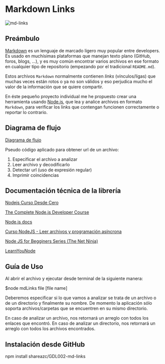 # Markdown Links

![md-links](https://user-images.githubusercontent.com/110297/42118443-b7a5f1f0-7bc8-11e8-96ad-9cc5593715a6.jpg)

## Preámbulo

[Markdown](https://es.wikipedia.org/wiki/Markdown) es un lenguaje de marcado
ligero muy popular entre developers. Es usado en muchísimas plataformas que
manejan texto plano (GitHub, foros, blogs, ...), y es muy común
encontrar varios archivos en ese formato en cualquier tipo de repositorio
(empezando por el tradicional `README.md`).

Estos archivos `Markdown` normalmente contienen _links_ (vínculos/ligas) que
muchas veces están rotos o ya no son válidos y eso perjudica mucho el valor de
la información que se quiere compartir.

En éste pequeño proyecto individual me he propuesto crear una herramienta usando [Node.js](https://nodejs.org/), que lea y analice archivos en formato `Markdown`, para verificar los links que contengan funcionen correctamente o reportar lo contrario.

## Diagrama de flujo

[Diagrama de flujo](https://www.lucidchart.com/invitations/accept/29acda24-696b-4f9f-9ace-617b4fbefe21)

Pseudo código aplicado para obtener url de un archivo:

1. Especificar el archivo a analizar
2. Leer archivo y decodificarlo
3. Detectar url (uso de expresión regular)
4. Imprimir coincidencias

## Documentación técnica de la librería

[Nodejs Curso Desde Cero](https://www.youtube.com/watch?v=BhvLIzVL8_o&t=2181s)

[The Complete Node.js Developer Course](https://www.udemy.com/the-complete-nodejs-developer-course-2/)

[Node.js docs](https://nodejs.org/dist/latest-v12.x/docs/api/)

[Curso NodeJS - Leer archivos y programación asíncrona](https://www.youtube.com/watch?v=Q3stHsWowNg&t=424s)

[Node JS for Begginers Series (The Net Ninja)](https://www.youtube.com/playlist?list=PL4cUxeGkcC9gcy9lrvMJ75z9maRw4byYp)

[LearnYouNode](https://nodeschool.io/)

## Guía de Uso

Al abrir el archivo y ejecutar desde terminal de la siguiente manera:

\$node mdLinks file [file name]

Deberemos especificar si lo que vamos a analizar se trata de un archivo o de un directorio y finalmente su nombre. De momento la aplicación sólo soporta archivos/carpetas que se encuentren en su mismo directorio.

En caso de analizar un archivo, nos retornará un arreglo con todos los enlaces que encontró.
En caso de analizar un directorio, nos retornará un arreglo con todos los archivos encontrados.

## Instalación desde GitHub

npm install shareazc/GDL002-md-links





